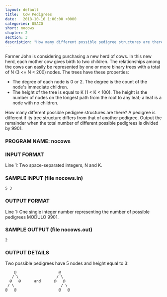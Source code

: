 ```yaml
---
layout: default
title:  Cow Pedigrees
date:   2018-10-16 1:00:00 +0000
categories: USACO
short: nocows
chapter: 2
section: 3
description: "How many different possible pedigree structures are there? A pedigree is different if its tree structure differs from that of another pedigree. Output the remainder when the total number of different possible pedigrees is divided by 9901."
---
```


Farmer John is considering purchasing a new herd of cows. In this new herd, each mother cow gives birth to two children. The relationships among the cows can easily be represented by one or more binary trees with a total of N (3 <= N < 200) nodes. The trees have these properties:

*   The degree of each node is 0 or 2. The degree is the count of the node's immediate children.
*   The height of the tree is equal to K (1 < K < 100). The height is the number of nodes on the longest path from the root to any leaf; a leaf is a node with no children.

How many different possible pedigree structures are there? A pedigree is different if its tree structure differs from that of another pedigree. Output the remainder when the total number of different possible pedigrees is divided by 9901.

### PROGRAM NAME: nocows

### INPUT FORMAT

Line 1: Two space-separated integers, N and K.

### SAMPLE INPUT (file nocows.in)

```none
5 3
```

### OUTPUT FORMAT

Line 1: One single integer number representing the number of possible pedigrees MODULO 9901.

### SAMPLE OUTPUT (file nocows.out)

```none
2
```

### OUTPUT DETAILS

Two possible pedigrees have 5 nodes and height equal to 3:

```none
    @                   @      
   / \                 / \
  @   @      and      @   @
 / \                     / \
@   @                   @   @
```